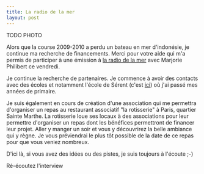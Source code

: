 ```yaml
---
title: La radio de la mer
layout: post
---
```


TODO PHOTO 

Alors que la course 2009-2010 a perdu un bateau en mer d'indonésie, je continue ma recherche de financements. Merci pour votre aide qui m'a permis de participer à une émission à [la radio de la mer](http://laradiodelamer.ouifm.fr/) avec Marjorie Philibert ce vendredi.

Je continue la recherche de partenaires. Je commence à avoir des contacts avec des écoles et notamment l'école de Sérent (c'est [ici](https://www.google.fr/maps/place/56460+S%C3%A9rent/@47.8245287,-2.5697072,12z/data=!3m1!4b1!4m5!3m4!1s0x480fc47d5b9f04d9:0x40ca5cd36e2bb00!8m2!3d47.822443!4d-2.506139?hl=fr)) où j'ai passé mes années de primaire.

Je suis également en cours de création d'une association qui me permettra d'organiser un repas au restaurant associatif "la rotisserie" à Paris, quartier Sainte Marthe. La rotisserie loue ses locaux à des associations pour leur permettre d'organiser un repas dont les bénéfices permettront de financer leur projet. Aller y manger un soir et vous y découvrirez la belle ambiance qui y règne. Je vous préviendrai le plus tôt possible de la date de ce repas pour que vous veniez nombreux.

D'ici là, si vous avez des idées ou des pistes, je suis toujours à l'écoute ;-)

Ré-écoutez l'interview
